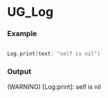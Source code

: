 # UG_Log

### Example

```swift

Log.print(text: "self is nil")

```

### Output

(WARNING) [Log:print]: self is nil
